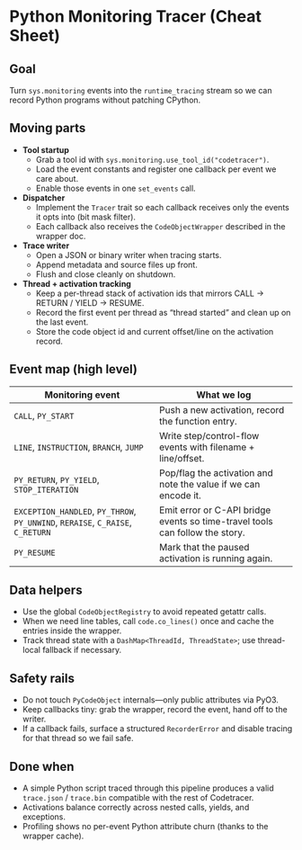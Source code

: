 # Python Monitoring Tracer (Cheat Sheet)

## Goal
Turn `sys.monitoring` events into the `runtime_tracing` stream so we can record Python programs without patching CPython.

## Moving parts
- **Tool startup**
  - Grab a tool id with `sys.monitoring.use_tool_id("codetracer")`.
  - Load the event constants and register one callback per event we care about.
  - Enable those events in one `set_events` call.
- **Dispatcher**
  - Implement the `Tracer` trait so each callback receives only the events it opts into (bit mask filter).
  - Each callback also receives the `CodeObjectWrapper` described in the wrapper doc.
- **Trace writer**
  - Open a JSON or binary writer when tracing starts.
  - Append metadata and source files up front.
  - Flush and close cleanly on shutdown.
- **Thread + activation tracking**
  - Keep a per-thread stack of activation ids that mirrors CALL → RETURN / YIELD → RESUME.
  - Record the first event per thread as “thread started” and clean up on the last event.
  - Store the code object id and current offset/line on the activation record.

## Event map (high level)
| Monitoring event | What we log |
| --- | --- |
| `CALL`, `PY_START` | Push a new activation, record the function entry. |
| `LINE`, `INSTRUCTION`, `BRANCH`, `JUMP` | Write step/control-flow events with filename + line/offset. |
| `PY_RETURN`, `PY_YIELD`, `STOP_ITERATION` | Pop/flag the activation and note the value if we can encode it. |
| `EXCEPTION_HANDLED`, `PY_THROW`, `PY_UNWIND`, `RERAISE`, `C_RAISE`, `C_RETURN` | Emit error or C-API bridge events so time-travel tools can follow the story. |
| `PY_RESUME` | Mark that the paused activation is running again. |

## Data helpers
- Use the global `CodeObjectRegistry` to avoid repeated getattr calls.
- When we need line tables, call `code.co_lines()` once and cache the entries inside the wrapper.
- Track thread state with a `DashMap<ThreadId, ThreadState>`; use thread-local fallback if necessary.

## Safety rails
- Do not touch `PyCodeObject` internals—only public attributes via PyO3.
- Keep callbacks tiny: grab the wrapper, record the event, hand off to the writer.
- If a callback fails, surface a structured `RecorderError` and disable tracing for that thread so we fail safe.

## Done when
- A simple Python script traced through this pipeline produces a valid `trace.json` / `trace.bin` compatible with the rest of Codetracer.
- Activations balance correctly across nested calls, yields, and exceptions.
- Profiling shows no per-event Python attribute churn (thanks to the wrapper cache).
